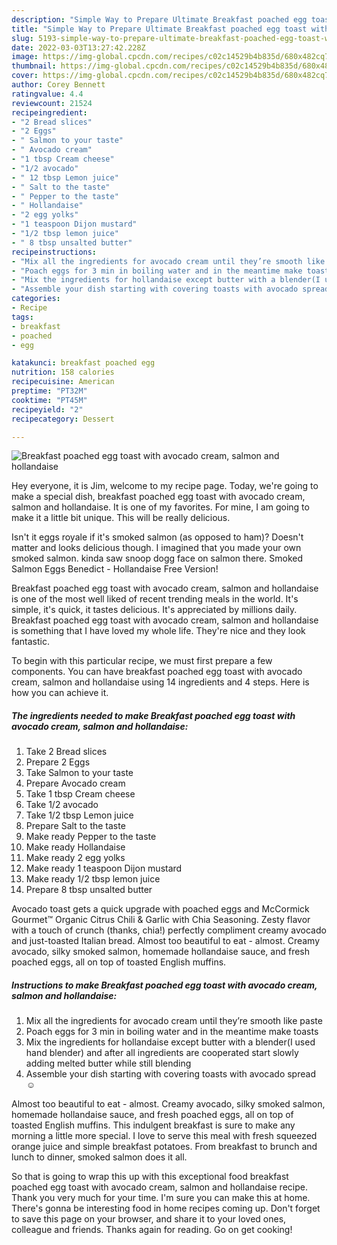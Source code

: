 ```yaml
---
description: "Simple Way to Prepare Ultimate Breakfast poached egg toast with avocado cream, salmon and hollandaise"
title: "Simple Way to Prepare Ultimate Breakfast poached egg toast with avocado cream, salmon and hollandaise"
slug: 5193-simple-way-to-prepare-ultimate-breakfast-poached-egg-toast-with-avocado-cream-salmon-and-hollandaise
date: 2022-03-03T13:27:42.228Z
image: https://img-global.cpcdn.com/recipes/c02c14529b4b835d/680x482cq70/breakfast-poached-egg-toast-with-avocado-cream-salmon-and-hollandaise-recipe-main-photo.jpg
thumbnail: https://img-global.cpcdn.com/recipes/c02c14529b4b835d/680x482cq70/breakfast-poached-egg-toast-with-avocado-cream-salmon-and-hollandaise-recipe-main-photo.jpg
cover: https://img-global.cpcdn.com/recipes/c02c14529b4b835d/680x482cq70/breakfast-poached-egg-toast-with-avocado-cream-salmon-and-hollandaise-recipe-main-photo.jpg
author: Corey Bennett
ratingvalue: 4.4
reviewcount: 21524
recipeingredient:
- "2 Bread slices"
- "2 Eggs"
- " Salmon to your taste"
- " Avocado cream"
- "1 tbsp Cream cheese"
- "1/2 avocado"
- " 12 tbsp Lemon juice"
- " Salt to the taste"
- " Pepper to the taste"
- " Hollandaise"
- "2 egg yolks"
- "1 teaspoon Dijon mustard"
- "1/2 tbsp lemon juice"
- " 8 tbsp unsalted butter"
recipeinstructions:
- "Mix all the ingredients for avocado cream until they’re smooth like paste"
- "Poach eggs for 3 min in boiling water and in the meantime make toasts"
- "Mix the ingredients for hollandaise except butter with a blender(I used hand blender) and after all ingredients are cooperated start slowly adding melted butter while still blending"
- "Assemble your dish starting with covering toasts with avocado spread ☺️"
categories:
- Recipe
tags:
- breakfast
- poached
- egg

katakunci: breakfast poached egg 
nutrition: 158 calories
recipecuisine: American
preptime: "PT32M"
cooktime: "PT45M"
recipeyield: "2"
recipecategory: Dessert

---
```



![Breakfast poached egg toast with avocado cream, salmon and hollandaise](https://img-global.cpcdn.com/recipes/c02c14529b4b835d/680x482cq70/breakfast-poached-egg-toast-with-avocado-cream-salmon-and-hollandaise-recipe-main-photo.jpg)

Hey everyone, it is Jim, welcome to my recipe page. Today, we're going to make a special dish, breakfast poached egg toast with avocado cream, salmon and hollandaise. It is one of my favorites. For mine, I am going to make it a little bit unique. This will be really delicious.

Isn&#39;t it eggs royale if it&#39;s smoked salmon (as opposed to ham)? Doesn&#39;t matter and looks delicious though. I imagined that you made your own smoked salmon. kinda saw snoop dogg face on salmon there. Smoked Salmon Eggs Benedict - Hollandaise Free Version!

Breakfast poached egg toast with avocado cream, salmon and hollandaise is one of the most well liked of recent trending meals in the world. It's simple, it's quick, it tastes delicious. It's appreciated by millions daily. Breakfast poached egg toast with avocado cream, salmon and hollandaise is something that I have loved my whole life. They're nice and they look fantastic.


To begin with this particular recipe, we must first prepare a few components. You can have breakfast poached egg toast with avocado cream, salmon and hollandaise using 14 ingredients and 4 steps. Here is how you can achieve it.

<!--inarticleads1-->

##### The ingredients needed to make Breakfast poached egg toast with avocado cream, salmon and hollandaise:

1. Take 2 Bread slices
1. Prepare 2 Eggs
1. Take  Salmon to your taste
1. Prepare  Avocado cream
1. Take 1 tbsp Cream cheese
1. Take 1/2 avocado
1. Take  1/2 tbsp Lemon juice
1. Prepare  Salt to the taste
1. Make ready  Pepper to the taste
1. Make ready  Hollandaise
1. Make ready 2 egg yolks
1. Make ready 1 teaspoon Dijon mustard
1. Make ready 1/2 tbsp lemon juice
1. Prepare  8 tbsp unsalted butter


Avocado toast gets a quick upgrade with poached eggs and McCormick Gourmet™ Organic Citrus Chili &amp; Garlic with Chia Seasoning. Zesty flavor with a touch of crunch (thanks, chia!) perfectly compliment creamy avocado and just-toasted Italian bread. Almost too beautiful to eat - almost. Creamy avocado, silky smoked salmon, homemade hollandaise sauce, and fresh poached eggs, all on top of toasted English muffins. 

<!--inarticleads2-->

##### Instructions to make Breakfast poached egg toast with avocado cream, salmon and hollandaise:

1. Mix all the ingredients for avocado cream until they’re smooth like paste
1. Poach eggs for 3 min in boiling water and in the meantime make toasts
1. Mix the ingredients for hollandaise except butter with a blender(I used hand blender) and after all ingredients are cooperated start slowly adding melted butter while still blending
1. Assemble your dish starting with covering toasts with avocado spread ☺️


Almost too beautiful to eat - almost. Creamy avocado, silky smoked salmon, homemade hollandaise sauce, and fresh poached eggs, all on top of toasted English muffins. This indulgent breakfast is sure to make any morning a little more special. I love to serve this meal with fresh squeezed orange juice and simple breakfast potatoes. From breakfast to brunch and lunch to dinner, smoked salmon does it all. 

So that is going to wrap this up with this exceptional food breakfast poached egg toast with avocado cream, salmon and hollandaise recipe. Thank you very much for your time. I'm sure you can make this at home. There's gonna be interesting food in home recipes coming up. Don't forget to save this page on your browser, and share it to your loved ones, colleague and friends. Thanks again for reading. Go on get cooking!
